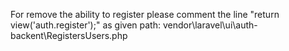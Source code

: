 For remove the ability to register please comment the line  "return view('auth.register');" as given path:
vendor\laravel\ui\auth-backent\RegistersUsers.php 
